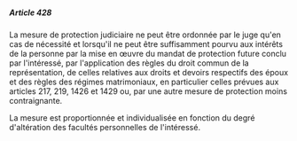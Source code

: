 ##### Article 428

La mesure de protection judiciaire ne peut être ordonnée par le juge qu'en cas de nécessité et lorsqu'il ne peut être suffisamment pourvu aux intérêts de la personne par la mise en œuvre du mandat de protection future conclu par l'intéressé, par l'application des règles du droit commun de la représentation, de celles relatives aux droits et devoirs respectifs des époux et des règles des régimes matrimoniaux, en particulier celles prévues aux articles 217, 219, 1426 et 1429 ou, par une autre mesure de protection moins contraignante.

La mesure est proportionnée et individualisée en fonction du degré d'altération des facultés personnelles de l'intéressé.

